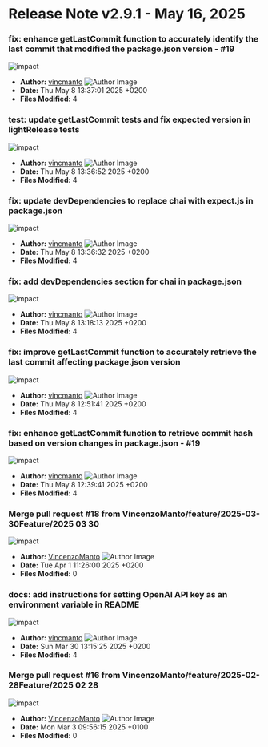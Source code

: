 # Release Note v2.9.1 - May 16, 2025


### fix: enhance getLastCommit function to accurately identify the last commit that modified the package.json version - #19

![impact](https://img.shields.io/badge/impact-medium-yellow?style=flat-square)
- **Author:** [vincmanto](https://github.com/vincmanto) ![Author Image](https://avatars.githubusercontent.com/vincmanto?size=40)
- **Date:** Thu May 8 13:37:01 2025 +0200
- **Files Modified:** 4
    
### test: update getLastCommit tests and fix expected version in lightRelease tests

![impact](https://img.shields.io/badge/impact-medium-yellow?style=flat-square)
- **Author:** [vincmanto](https://github.com/vincmanto) ![Author Image](https://avatars.githubusercontent.com/vincmanto?size=40)
- **Date:** Thu May 8 13:36:52 2025 +0200
- **Files Modified:** 4
    
### fix: update devDependencies to replace chai with expect.js in package.json

![impact](https://img.shields.io/badge/impact-medium-yellow?style=flat-square)
- **Author:** [vincmanto](https://github.com/vincmanto) ![Author Image](https://avatars.githubusercontent.com/vincmanto?size=40)
- **Date:** Thu May 8 13:36:32 2025 +0200
- **Files Modified:** 4
    
### fix: add devDependencies section for chai in package.json

![impact](https://img.shields.io/badge/impact-medium-yellow?style=flat-square)
- **Author:** [vincmanto](https://github.com/vincmanto) ![Author Image](https://avatars.githubusercontent.com/vincmanto?size=40)
- **Date:** Thu May 8 13:18:13 2025 +0200
- **Files Modified:** 4
    
### fix: improve getLastCommit function to accurately retrieve the last commit affecting package.json version

![impact](https://img.shields.io/badge/impact-medium-yellow?style=flat-square)
- **Author:** [vincmanto](https://github.com/vincmanto) ![Author Image](https://avatars.githubusercontent.com/vincmanto?size=40)
- **Date:** Thu May 8 12:51:41 2025 +0200
- **Files Modified:** 4
    
### fix: enhance getLastCommit function to retrieve commit hash based on version changes in package.json - #19

![impact](https://img.shields.io/badge/impact-medium-yellow?style=flat-square)
- **Author:** [vincmanto](https://github.com/vincmanto) ![Author Image](https://avatars.githubusercontent.com/vincmanto?size=40)
- **Date:** Thu May 8 12:39:41 2025 +0200
- **Files Modified:** 4
    
### Merge pull request #18 from VincenzoManto/feature/2025-03-30Feature/2025 03 30

![impact](https://img.shields.io/badge/impact-low-green?style=flat-square)
- **Author:** [VincenzoManto](https://github.com/64726971+VincenzoManto) ![Author Image](https://avatars.githubusercontent.com/VincenzoManto?size=40)
- **Date:** Tue Apr 1 11:26:00 2025 +0200
- **Files Modified:** 0
    
### docs: add instructions for setting OpenAI API key as an environment variable in README

![impact](https://img.shields.io/badge/impact-medium-yellow?style=flat-square)
- **Author:** [vincmanto](https://github.com/vincmanto) ![Author Image](https://avatars.githubusercontent.com/vincmanto?size=40)
- **Date:** Sun Mar 30 13:15:25 2025 +0200
- **Files Modified:** 4
    
### Merge pull request #16 from VincenzoManto/feature/2025-02-28Feature/2025 02 28

![impact](https://img.shields.io/badge/impact-low-green?style=flat-square)
- **Author:** [VincenzoManto](https://github.com/64726971+VincenzoManto) ![Author Image](https://avatars.githubusercontent.com/VincenzoManto?size=40)
- **Date:** Mon Mar 3 09:56:15 2025 +0100
- **Files Modified:** 0
    
